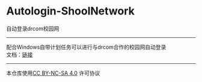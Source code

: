 # Autologin-ShoolNetwork
自动登录drcom校园网

---
配合Windows自带计划任务可以进行与drcom合作的校园网自动登录</br>
文档：[链接](https://blog.crazypeng.xyz/archives/13.html)

---
本仓库使用[CC BY-NC-SA 4.0](https://creativecommons.org/licenses/by-nc-sa/4.0/) 许可协议
